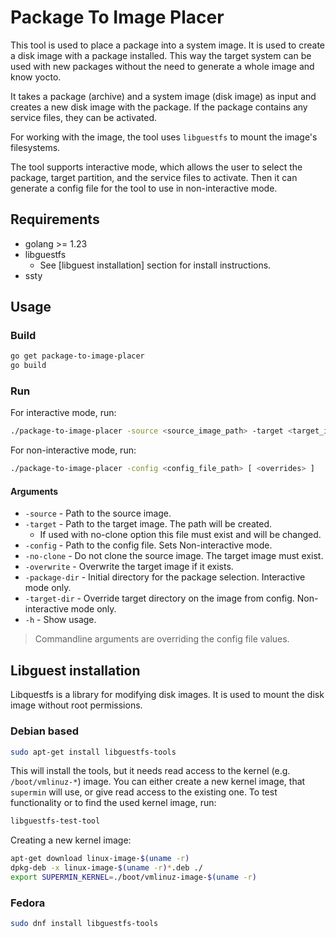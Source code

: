 # Package To Image Placer

This tool is used to place a package into a system image. It is used to create a disk image with a package installed.
This way the target system can be used with new packages without the need to generate a whole image and know yocto.

It takes a package (archive) and a system image (disk image) as input and creates a new disk image with the package.
If the package contains any service files, they can be activated.

For working with the image, the tool uses `libguestfs` to mount the image's filesystems.

The tool supports interactive mode, which allows the user to select the package, target partition, and the service files to activate.
Then it can generate a config file for the tool to use in non-interactive mode.

## Requirements

* golang >= 1.23
* libguestfs
    * See [libguest installation] section for install instructions.
* ssty

## Usage

### Build

```bash
go get package-to-image-placer
go build
```

### Run
For interactive mode, run:

```bash
./package-to-image-placer -source <source_image_path> -target <target_image_path> [ -package-dir <package_dir> ... ]
```

For non-interactive mode, run:

```bash
./package-to-image-placer -config <config_file_path> [ <overrides> ]
```

#### Arguments

* `-source` - Path to the source image.
* `-target` - Path to the target image. The path will be created. 
  * If used with no-clone option this file must exist and will be changed.
* `-config` - Path to the config file. Sets Non-interactive mode.
* `-no-clone` - Do not clone the source image. The target image must exist.
* `-overwrite` - Overwrite the target image if it exists.
* `-package-dir` - Initial directory for the package selection. Interactive mode only.
* `-target-dir` - Override target directory on the image from config. Non-interactive mode only.
* `-h` - Show usage.

> Commandline arguments are overriding the config file values.


## Libguest installation

Libquestfs is a library for modifying disk images. It is used to mount the disk image without root permissions.

### Debian based

```bash
sudo apt-get install libguestfs-tools
```

This will install the tools, but it needs read access to the kernel (e.g. `/boot/vmlinuz-*`) image. You can either
create a new kernel image, that `supermin` will use, or give read access to the existing one.
To test functionality or to find the used kernel image, run:

```bash
libguestfs-test-tool
```

Creating a new kernel image:

```bash
apt-get download linux-image-$(uname -r)
dpkg-deb -x linux-image-$(uname -r)*.deb ./
export SUPERMIN_KERNEL=./boot/vmlinuz-image-$(uname -r)
```

### Fedora

```bash
sudo dnf install libguestfs-tools
```